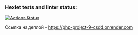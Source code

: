 ### Hexlet tests and linter status:
[![Actions Status](https://github.com/mkolotovich/php-project-9/actions/workflows/hexlet-check.yml/badge.svg)](https://github.com/mkolotovich/php-project-9/actions)

Ссылка на деплой - https://php-project-9-csdd.onrender.com